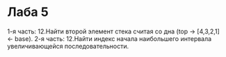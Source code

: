 # Лаба 5
1-я часть:
12.Найти второй элемент стека считая со дна (top -> [4,3,2,1] <- base).
2-я часть:
12.Найти индекс начала наибольшего интервала увеличивающейся последовательности.
